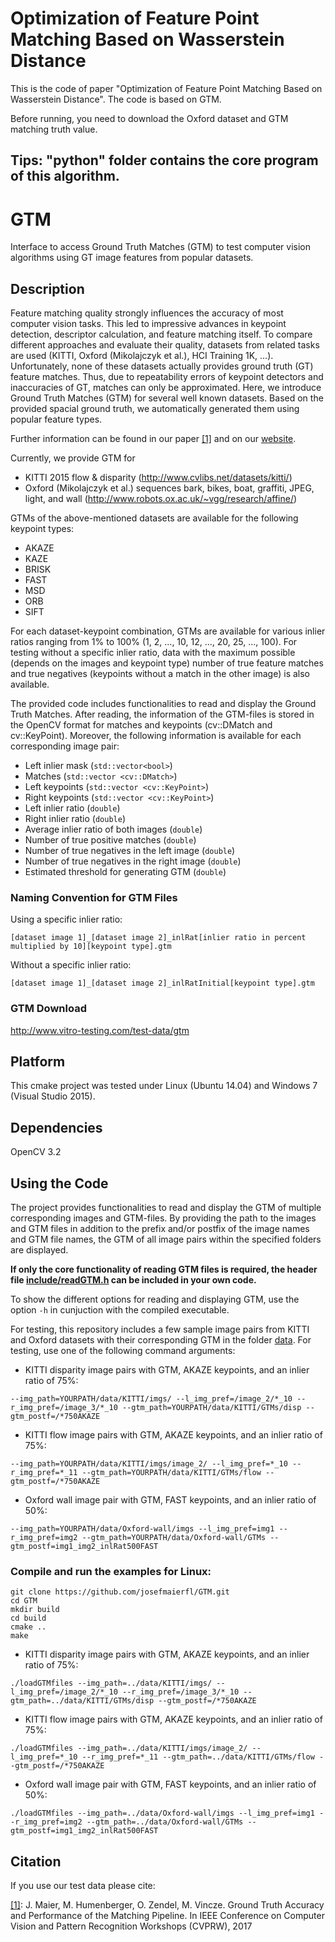 # Optimization of Feature Point Matching Based on Wasserstein Distance
This is the code of paper "Optimization of Feature Point Matching Based on Wasserstein Distance". The code is based on GTM.

Before running, you need to download the Oxford dataset and GTM matching truth value.

Tips: "python" folder contains the core program of this algorithm. 
-----------------------------------------------------------------------------------------------------
# GTM
Interface to access Ground Truth Matches (GTM) to test computer vision algorithms using GT image features from popular datasets.

## Description
Feature matching quality strongly influences the accuracy of most computer vision tasks. This led to impressive advances in keypoint detection, descriptor calculation, and feature matching itself. To compare different approaches and evaluate their quality, datasets from related tasks are used (KITTI, Oxford (Mikolajczyk et al.), HCI Training 1K, ...). Unfortunately, none of these datasets actually provides ground truth (GT) feature matches. Thus, due to repeatability errors of keypoint detectors and inaccuracies of GT, matches can only be approximated. Here, we introduce Ground Truth Matches (GTM) for several well known datasets. Based on the provided spacial ground truth, we automatically generated them using popular feature types. 

Further information can be found in our paper [[1]](https://github.com/josefmaierfl/GTM/blob/master/README.md#citation) and on our [website](http://www.vitro-testing.com/test-data/gtm).

Currently, we provide GTM for 
* KITTI 2015 flow & disparity (http://www.cvlibs.net/datasets/kitti/)
* Oxford (Mikolajczyk et al.) sequences bark, bikes, boat, graffiti, JPEG, light, and wall (http://www.robots.ox.ac.uk/~vgg/research/affine/)

GTMs of the above-mentioned datasets are available for the following keypoint types:
* AKAZE
* KAZE
* BRISK
* FAST
* MSD
* ORB
* SIFT

For each dataset-keypoint combination, GTMs are available for various inlier ratios ranging from 1% to 100% (1, 2, ..., 10, 12, ..., 20, 25, ..., 100). For testing without a specific inlier ratio, data with the maximum possible (depends on the images and keypoint type) number of true feature matches and true negatives (keypoints without a match in the other image) is also available.

The provided code includes functionalities to read and display the Ground Truth Matches. After reading, the information of the GTM-files is stored in the OpenCV format for matches and keypoints (cv::DMatch and cv::KeyPoint). Moreover, the following information is available for each corresponding image pair:
* Left inlier mask (`std::vector<bool>`)
* Matches (`std::vector <cv::DMatch>`)
* Left keypoints (`std::vector <cv::KeyPoint>`)
* Right keypoints (`std::vector <cv::KeyPoint>`)
* Left inlier ratio (`double`)
* Right inlier ratio (`double`)
* Average inlier ratio of both images (`double`)
* Number of true positive matches (`double`)
* Number of true negatives in the left image (`double`)
* Number of true negatives in the right image (`double`)
* Estimated threshold for generating GTM (`double`)

### Naming Convention for GTM Files
Using a specific inlier ratio:
```
[dataset image 1]_[dataset image 2]_inlRat[inlier ratio in percent multiplied by 10][keypoint type].gtm
```
Without a specific inlier ratio: 
```
[dataset image 1]_[dataset image 2]_inlRatInitial[keypoint type].gtm
```
### GTM Download
http://www.vitro-testing.com/test-data/gtm

## Platform
This cmake project was tested under Linux (Ubuntu 14.04) and Windows 7 (Visual Studio 2015).

## Dependencies
OpenCV 3.2

## Using the Code
The project provides functionalities to read and display the GTM of multiple corresponding images and GTM-files. By providing the path to the images and GTM files in addition to the prefix and/or postfix of the image names and GTM file names, the GTM of all image pairs within the specified folders are displayed.

**If only the core functionality of reading GTM files is required, the header file [include/readGTM.h](include/readGTM.h) can be included in your own code.**

To show the different options for reading and displaying GTM, use the option `-h` in cunjuction with the compiled executable.

For testing, this repository includes a few sample image pairs from KITTI and Oxford datasets with their corresponding GTM in the folder [data](data). For testing, use one of the following command arguments:
* KITTI disparity image pairs with GTM, AKAZE keypoints, and an inlier ratio of 75%:  
```
--img_path=YOURPATH/data/KITTI/imgs/ --l_img_pref=/image_2/*_10 --r_img_pref=/image_3/*_10 --gtm_path=YOURPATH/data/KITTI/GTMs/disp --gtm_postf=/*750AKAZE
```
* KITTI flow image pairs with GTM, AKAZE keypoints, and an inlier ratio of 75%:
```
--img_path=YOURPATH/data/KITTI/imgs/image_2/ --l_img_pref=*_10 --r_img_pref=*_11 --gtm_path=YOURPATH/data/KITTI/GTMs/flow --gtm_postf=/*750AKAZE
```
* Oxford wall image pair with GTM, FAST keypoints, and an inlier ratio of 50%:  
```
--img_path=YOURPATH/data/Oxford-wall/imgs --l_img_pref=img1 --r_img_pref=img2 --gtm_path=YOURPATH/data/Oxford-wall/GTMs --gtm_postf=img1_img2_inlRat500FAST
```

### Compile and run the examples for Linux:
```
git clone https://github.com/josefmaierfl/GTM.git
cd GTM
mkdir build
cd build
cmake ..
make
```
* KITTI disparity image pairs with GTM, AKAZE keypoints, and an inlier ratio of 75%:
```
./loadGTMfiles --img_path=../data/KITTI/imgs/ --l_img_pref=/image_2/*_10 --r_img_pref=/image_3/*_10 --gtm_path=../data/KITTI/GTMs/disp --gtm_postf=/*750AKAZE

```
* KITTI flow image pairs with GTM, AKAZE keypoints, and an inlier ratio of 75%:
```
./loadGTMfiles --img_path=../data/KITTI/imgs/image_2/ --l_img_pref=*_10 --r_img_pref=*_11 --gtm_path=../data/KITTI/GTMs/flow --gtm_postf=/*750AKAZE

```
* Oxford wall image pair with GTM, FAST keypoints, and an inlier ratio of 50%:
```
./loadGTMfiles --img_path=../data/Oxford-wall/imgs --l_img_pref=img1 --r_img_pref=img2 --gtm_path=../data/Oxford-wall/GTMs --gtm_postf=img1_img2_inlRat500FAST

```

## Citation
If you use our test data please cite: 

[[1]](http://openaccess.thecvf.com/content_cvpr_2017_workshops/w10/papers/Maier_Ground_Truth_Accuracy_CVPR_2017_paper.pdf): J. Maier, M. Humenberger, O. Zendel, M. Vincze. Ground Truth Accuracy and Performance of the Matching Pipeline. In IEEE Conference on Computer Vision and Pattern Recognition Workshops (CVPRW), 2017
